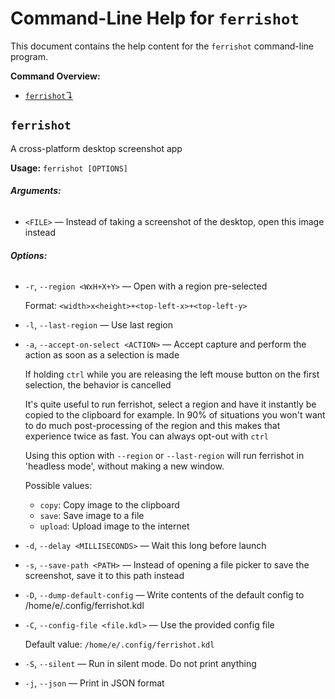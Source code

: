 # Command-Line Help for `ferrishot`

This document contains the help content for the `ferrishot` command-line program.

**Command Overview:**

* [`ferrishot`↴](#ferrishot)

## `ferrishot`

A cross-platform desktop screenshot app

**Usage:** `ferrishot [OPTIONS]`

###### **Arguments:**

* `<FILE>` — Instead of taking a screenshot of the desktop, open this image instead

###### **Options:**

* `-r`, `--region <WxH+X+Y>` — Open with a region pre-selected

   Format: `<width>x<height>+<top-left-x>+<top-left-y>`
* `-l`, `--last-region` — Use last region
* `-a`, `--accept-on-select <ACTION>` — Accept capture and perform the action as soon as a selection is made

   If holding `ctrl` while you are releasing the left mouse button on the first selection,
   the behavior is cancelled

   It's quite useful to run ferrishot, select a region and have it instantly be copied to the
   clipboard for example. In 90% of situations you won't want to do much post-processing of
   the region and this makes that experience twice as fast. You can always opt-out with `ctrl`

   Using this option with `--region` or `--last-region` will run ferrishot in 'headless mode',
   without making a new window.

  Possible values:
  - `copy`:
    Copy image to the clipboard
  - `save`:
    Save image to a file
  - `upload`:
    Upload image to the internet

* `-d`, `--delay <MILLISECONDS>` — Wait this long before launch
* `-s`, `--save-path <PATH>` — Instead of opening a file picker to save the screenshot, save it to this path instead
* `-D`, `--dump-default-config` — Write contents of the default config to /home/e/.config/ferrishot.kdl
* `-C`, `--config-file <file.kdl>` — Use the provided config file

  Default value: `/home/e/.config/ferrishot.kdl`
* `-S`, `--silent` — Run in silent mode. Do not print anything
* `-j`, `--json` — Print in JSON format




